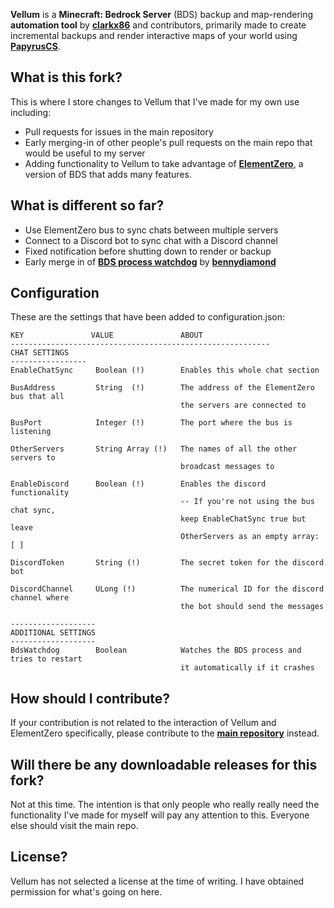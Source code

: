 **Vellum** is a **Minecraft: Bedrock Server** (BDS) backup and map-rendering **automation tool** by [**clarkx86**](https://github.com/clarkx86) and contributors, primarily made to create incremental backups and render interactive maps of your world using [**PapyrusCS**](https://github.com/mjungnickel18/papyruscs).

## What is this fork?
This is where I store changes to Vellum that I've made for my own use including:
* Pull requests for issues in the main repository
* Early merging-in of other people's pull requests on the main repo that would be useful to my server
* Adding functionality to Vellum to take advantage of [**ElementZero**](https://github.com/Element-0/ElementZero), a version of BDS that adds many features.

## What is different so far?
* Use ElementZero bus to sync chats between multiple servers
* Connect to a Discord bot to sync chat with a Discord channel
* Fixed notification before shutting down to render or backup
* Early merge in of [**BDS process watchdog**](https://github.com/clarkx86/vellum/pull/10) by [**bennydiamond**](https://github.com/bennydiamond)

## Configuration 
These are the settings that have been added to configuration.json:
```
KEY               VALUE               ABOUT
----------------------------------------------------------
CHAT SETTINGS
-----------------
EnableChatSync     Boolean (!)        Enables this whole chat section

BusAddress         String  (!)        The address of the ElementZero bus that all
                                      the servers are connected to
                                      
BusPort            Integer (!)        The port where the bus is listening

OtherServers       String Array (!)   The names of all the other servers to
                                      broadcast messages to
                                      
EnableDiscord      Boolean (!)        Enables the discord functionality
                                      -- If you're not using the bus chat sync,
                                      keep EnableChatSync true but leave
                                      OtherServers as an empty array: [ ]
                                     
DiscordToken       String (!)         The secret token for the discord bot

DiscordChannel     ULong (!)          The numerical ID for the discord channel where
                                      the bot should send the messages

-------------------
ADDITIONAL SETTINGS
-------------------
BdsWatchdog        Boolean            Watches the BDS process and tries to restart
                                      it automatically if it crashes
```

## How should I contribute?
If your contribution is not related to the interaction of Vellum and ElementZero specifically, please contribute to the [**main repository**](https://github.com/clarkx86/vellum/) instead.

## Will there be any downloadable releases for this fork?
Not at this time. The intention is that only people who really really need the functionality I've made for myself will pay any attention to this.  Everyone else should visit the main repo.

## License?
Vellum has not selected a license at the time of writing.  I have obtained permission for what's going on here.

